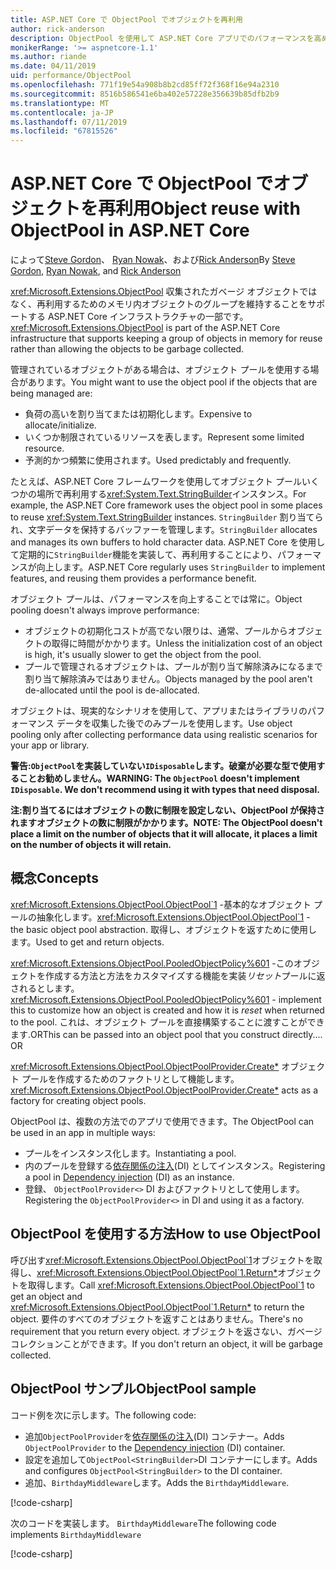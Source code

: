```yaml
---
title: ASP.NET Core で ObjectPool でオブジェクトを再利用
author: rick-anderson
description: ObjectPool を使用して ASP.NET Core アプリでのパフォーマンスを高めるためのヒント。
monikerRange: '>= aspnetcore-1.1'
ms.author: riande
ms.date: 04/11/2019
uid: performance/ObjectPool
ms.openlocfilehash: 771f19e54a908b8b2cd85ff72f368f16e94a2310
ms.sourcegitcommit: 8516b586541e6ba402e57228e356639b85dfb2b9
ms.translationtype: MT
ms.contentlocale: ja-JP
ms.lasthandoff: 07/11/2019
ms.locfileid: "67815526"
---
```

# <a name="object-reuse-with-objectpool-in-aspnet-core"></a><span data-ttu-id="f99f9-103">ASP.NET Core で ObjectPool でオブジェクトを再利用</span><span class="sxs-lookup"><span data-stu-id="f99f9-103">Object reuse with ObjectPool in ASP.NET Core</span></span>

<span data-ttu-id="f99f9-104">によって[Steve Gordon](https://twitter.com/stevejgordon)、 [Ryan Nowak](https://github.com/rynowak)、および[Rick Anderson](https://twitter.com/RickAndMSFT)</span><span class="sxs-lookup"><span data-stu-id="f99f9-104">By [Steve Gordon](https://twitter.com/stevejgordon), [Ryan Nowak](https://github.com/rynowak), and [Rick Anderson](https://twitter.com/RickAndMSFT)</span></span>

<span data-ttu-id="f99f9-105"><xref:Microsoft.Extensions.ObjectPool> 収集されたガベージ オブジェクトではなく、再利用するためのメモリ内オブジェクトのグループを維持することをサポートする ASP.NET Core インフラストラクチャの一部です。</span><span class="sxs-lookup"><span data-stu-id="f99f9-105"><xref:Microsoft.Extensions.ObjectPool> is part of the ASP.NET Core infrastructure that supports keeping a group of objects in memory for reuse rather than allowing the objects to be garbage collected.</span></span>

<span data-ttu-id="f99f9-106">管理されているオブジェクトがある場合は、オブジェクト プールを使用する場合があります。</span><span class="sxs-lookup"><span data-stu-id="f99f9-106">You might want to use the object pool if the objects that are being managed are:</span></span>

- <span data-ttu-id="f99f9-107">負荷の高いを割り当てまたは初期化します。</span><span class="sxs-lookup"><span data-stu-id="f99f9-107">Expensive to allocate/initialize.</span></span>
- <span data-ttu-id="f99f9-108">いくつか制限されているリソースを表します。</span><span class="sxs-lookup"><span data-stu-id="f99f9-108">Represent some limited resource.</span></span>
- <span data-ttu-id="f99f9-109">予測的かつ頻繁に使用されます。</span><span class="sxs-lookup"><span data-stu-id="f99f9-109">Used predictably and frequently.</span></span>

<span data-ttu-id="f99f9-110">たとえば、ASP.NET Core フレームワークを使用してオブジェクト プールいくつかの場所で再利用する<xref:System.Text.StringBuilder>インスタンス。</span><span class="sxs-lookup"><span data-stu-id="f99f9-110">For example, the ASP.NET Core framework uses the object pool in some places to reuse <xref:System.Text.StringBuilder> instances.</span></span> <span data-ttu-id="f99f9-111">`StringBuilder` 割り当てられ、文字データを保持するバッファーを管理します。</span><span class="sxs-lookup"><span data-stu-id="f99f9-111">`StringBuilder` allocates and manages its own buffers to hold character data.</span></span> <span data-ttu-id="f99f9-112">ASP.NET Core を使用して定期的に`StringBuilder`機能を実装して、再利用することにより、パフォーマンスが向上します。</span><span class="sxs-lookup"><span data-stu-id="f99f9-112">ASP.NET Core regularly uses `StringBuilder` to implement features, and reusing them provides a performance benefit.</span></span>

<span data-ttu-id="f99f9-113">オブジェクト プールは、パフォーマンスを向上することでは常に。</span><span class="sxs-lookup"><span data-stu-id="f99f9-113">Object pooling doesn't always improve performance:</span></span>

- <span data-ttu-id="f99f9-114">オブジェクトの初期化コストが高でない限りは、通常、プールからオブジェクトの取得に時間がかかります。</span><span class="sxs-lookup"><span data-stu-id="f99f9-114">Unless the initialization cost of an object is high, it's usually slower to get the object from the pool.</span></span>
- <span data-ttu-id="f99f9-115">プールで管理されるオブジェクトは、プールが割り当て解除済みになるまで割り当て解除済みではありません。</span><span class="sxs-lookup"><span data-stu-id="f99f9-115">Objects managed by the pool aren't de-allocated until the pool is de-allocated.</span></span>

<span data-ttu-id="f99f9-116">オブジェクトは、現実的なシナリオを使用して、アプリまたはライブラリのパフォーマンス データを収集した後でのみプールを使用します。</span><span class="sxs-lookup"><span data-stu-id="f99f9-116">Use object pooling only after collecting performance data using realistic scenarios for your app or library.</span></span>

<span data-ttu-id="f99f9-117">**警告:`ObjectPool`を実装していない`IDisposable`します。破棄が必要な型で使用することお勧めしません。**</span><span class="sxs-lookup"><span data-stu-id="f99f9-117">**WARNING: The `ObjectPool` doesn't implement `IDisposable`. We don't recommend using it with types that need disposal.**</span></span>

<span data-ttu-id="f99f9-118">**注:割り当てるにはオブジェクトの数に制限を設定しない、ObjectPool が保持されますオブジェクトの数に制限がかかります。**</span><span class="sxs-lookup"><span data-stu-id="f99f9-118">**NOTE: The ObjectPool doesn't place a limit on the number of objects that it will allocate, it places a limit on the number of objects it will retain.**</span></span>

## <a name="concepts"></a><span data-ttu-id="f99f9-119">概念</span><span class="sxs-lookup"><span data-stu-id="f99f9-119">Concepts</span></span>

<span data-ttu-id="f99f9-120"><xref:Microsoft.Extensions.ObjectPool.ObjectPool`1> -基本的なオブジェクト プールの抽象化します。</span><span class="sxs-lookup"><span data-stu-id="f99f9-120"><xref:Microsoft.Extensions.ObjectPool.ObjectPool`1> - the basic object pool abstraction.</span></span> <span data-ttu-id="f99f9-121">取得し、オブジェクトを返すために使用します。</span><span class="sxs-lookup"><span data-stu-id="f99f9-121">Used to get and return objects.</span></span>

<span data-ttu-id="f99f9-122"><xref:Microsoft.Extensions.ObjectPool.PooledObjectPolicy%601> -このオブジェクトを作成する方法と方法をカスタマイズする機能を実装*リセット*プールに返されるとします。</span><span class="sxs-lookup"><span data-stu-id="f99f9-122"><xref:Microsoft.Extensions.ObjectPool.PooledObjectPolicy%601> - implement this to customize how an object is created and how it is *reset* when returned to the pool.</span></span> <span data-ttu-id="f99f9-123">これは、オブジェクト プールを直接構築することに渡すことができます.OR</span><span class="sxs-lookup"><span data-stu-id="f99f9-123">This can be passed into an object pool that you construct directly.... OR</span></span>

<span data-ttu-id="f99f9-124"><xref:Microsoft.Extensions.ObjectPool.ObjectPoolProvider.Create*> オブジェクト プールを作成するためのファクトリとして機能します。</span><span class="sxs-lookup"><span data-stu-id="f99f9-124"><xref:Microsoft.Extensions.ObjectPool.ObjectPoolProvider.Create*> acts as a factory for creating object pools.</span></span>
<!-- REview, there is no ObjectPoolProvider<T> -->

<span data-ttu-id="f99f9-125">ObjectPool は、複数の方法でのアプリで使用できます。</span><span class="sxs-lookup"><span data-stu-id="f99f9-125">The ObjectPool can be used in an app in multiple ways:</span></span>

* <span data-ttu-id="f99f9-126">プールをインスタンス化します。</span><span class="sxs-lookup"><span data-stu-id="f99f9-126">Instantiating a pool.</span></span>
* <span data-ttu-id="f99f9-127">内のプールを登録する[依存関係の注入](xref:fundamentals/dependency-injection)(DI) としてインスタンス。</span><span class="sxs-lookup"><span data-stu-id="f99f9-127">Registering a pool in [Dependency injection](xref:fundamentals/dependency-injection) (DI) as an instance.</span></span>
* <span data-ttu-id="f99f9-128">登録、 `ObjectPoolProvider<>` DI およびファクトリとして使用します。</span><span class="sxs-lookup"><span data-stu-id="f99f9-128">Registering the `ObjectPoolProvider<>` in DI and using it as a factory.</span></span>

## <a name="how-to-use-objectpool"></a><span data-ttu-id="f99f9-129">ObjectPool を使用する方法</span><span class="sxs-lookup"><span data-stu-id="f99f9-129">How to use ObjectPool</span></span>

<span data-ttu-id="f99f9-130">呼び出す<xref:Microsoft.Extensions.ObjectPool.ObjectPool`1>オブジェクトを取得し、<xref:Microsoft.Extensions.ObjectPool.ObjectPool`1.Return*>オブジェクトを取得します。</span><span class="sxs-lookup"><span data-stu-id="f99f9-130">Call <xref:Microsoft.Extensions.ObjectPool.ObjectPool`1> to get an object and <xref:Microsoft.Extensions.ObjectPool.ObjectPool`1.Return*> to return the object.</span></span>  <span data-ttu-id="f99f9-131">要件のすべてのオブジェクトを返すことはありません。</span><span class="sxs-lookup"><span data-stu-id="f99f9-131">There's no requirement that you return every object.</span></span> <span data-ttu-id="f99f9-132">オブジェクトを返さない、ガベージ コレクションことができます。</span><span class="sxs-lookup"><span data-stu-id="f99f9-132">If you don't return an object, it will be garbage collected.</span></span>

## <a name="objectpool-sample"></a><span data-ttu-id="f99f9-133">ObjectPool サンプル</span><span class="sxs-lookup"><span data-stu-id="f99f9-133">ObjectPool sample</span></span>

<span data-ttu-id="f99f9-134">コード例を次に示します。</span><span class="sxs-lookup"><span data-stu-id="f99f9-134">The following code:</span></span>

* <span data-ttu-id="f99f9-135">追加`ObjectPoolProvider`を[依存関係の注入](xref:fundamentals/dependency-injection)(DI) コンテナー。</span><span class="sxs-lookup"><span data-stu-id="f99f9-135">Adds `ObjectPoolProvider` to the [Dependency injection](xref:fundamentals/dependency-injection) (DI) container.</span></span>
* <span data-ttu-id="f99f9-136">設定を追加して`ObjectPool<StringBuilder>`DI コンテナーにします。</span><span class="sxs-lookup"><span data-stu-id="f99f9-136">Adds and configures `ObjectPool<StringBuilder>` to the DI container.</span></span>
* <span data-ttu-id="f99f9-137">追加、`BirthdayMiddleware`します。</span><span class="sxs-lookup"><span data-stu-id="f99f9-137">Adds the `BirthdayMiddleware`.</span></span>

[!code-csharp[](ObjectPool/ObjectPoolSample/Startup.cs?name=snippet)]

<span data-ttu-id="f99f9-138">次のコードを実装します。 `BirthdayMiddleware`</span><span class="sxs-lookup"><span data-stu-id="f99f9-138">The following code implements `BirthdayMiddleware`</span></span>

[!code-csharp[](ObjectPool/ObjectPoolSample/BirthdayMiddleware.cs?name=snippet)]
